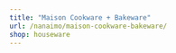 ```yaml
---
title: "Maison Cookware + Bakeware"
url: /nanaimo/maison-cookware-bakeware/
shop: houseware
---
```

